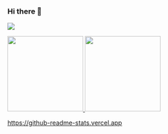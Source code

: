 ### Hi there 👋

<!--
**mikhailsidorov/mikhailsidorov** is a ✨ _special_ ✨ repository because its `README.md` (this file) appears on your GitHub profile.

Here are some ideas to get you started:

- 🔭 I’m currently working on ...
- 🌱 I’m currently learning ...
- 👯 I’m looking to collaborate on ...
- 🤔 I’m looking for help with ...
- 💬 Ask me about ...
- 📫 How to reach me: ...
- 😄 Pronouns: ...
- ⚡ Fun fact: ...
-->

![](https://media1.giphy.com/media/13HgwGsXF0aiGY/giphy.gif)

<p align="left">
  <a href="https://github.com/mikhailsidorov">
    <img height="170em" src="https://github-readme-stats.vercel.app/api?username=mikhailsidorov&layout=compact&count_private=true&show_icons=true" />
    <img height="170em" src="https://github-readme-stats.vercel.app/api/top-langs?username=mikhailsidorov&layout=compact&count_private=true&show_icons=true"/>
  </a>
</p>


https://github-readme-stats.vercel.app
